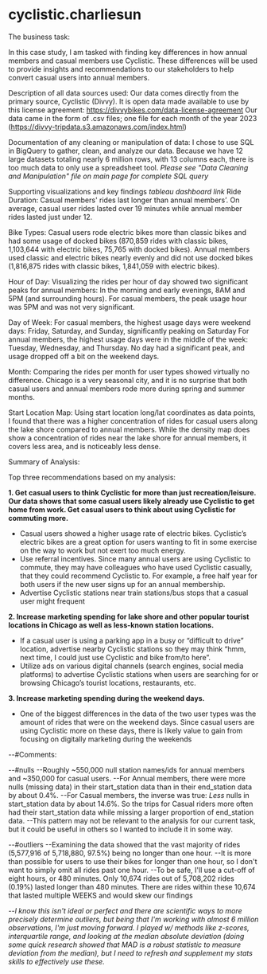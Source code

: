 # cyclistic.charliesun

The business task:

  In this case study, I am tasked with finding key differences in how annual members and casual members use Cyclistic. These differences will be used to provide insights and recommendations to our stakeholders to help convert casual users into annual members.
  
Description of all data sources used:
  Our data comes directly from the primary source, Cyclistic (Divvy). 
  It is open data made available to use by this license agreement: https://divvybikes.com/data-license-agreement
  Our data came in the form of .csv files; one file for each month of the year 2023 (https://divvy-tripdata.s3.amazonaws.com/index.html)

Documentation of any cleaning or manipulation of data:
  I chose to use SQL in BigQuery to gather, clean, and analyze our data. Because we have 12 large datasets totaling nearly 6 million rows, with 13 columns each, there is too much data to only use a spreadsheet tool.
  *Please see "Data Cleaning and Manipulation" file on main page for complete SQL query*


Supporting visualizations and key findings 
*tableau dashboard link*
Ride Duration:
Casual members' rides last longer than annual members’. On average, casual user rides lasted over 19 minutes while annual member rides lasted just under 12.

Bike Types:
Casual users rode electric bikes more than classic bikes and had some usage of docked bikes (870,859 rides with classic bikes, 1,103,644 with electric bikes, 75,765 with docked bikes).
Annual members used classic and electric bikes nearly evenly and did not use docked bikes (1,816,875 rides with classic bikes, 1,841,059 with electric bikes).

Hour of Day:
Visualizing the rides per hour of day showed two significant peaks for annual members: In the morning and early evenings, 8AM and 5PM (and surrounding hours).
For casual members, the peak usage hour was 5PM and was not very significant. 

Day of Week:
For casual members, the highest usage days were weekend days: Friday, Saturday, and Sunday, significantly peaking on Saturday
For annual members, the highest usage days were in the middle of the week: Tuesday, Wednesday, and Thursday. No day had a significant peak, and usage dropped off a bit on the weekend days.
 
Month:
Comparing the rides per month for user types showed virtually no difference. Chicago is a very seasonal city, and it is no surprise that both casual users and annual members rode more during spring and summer months.

Start Location Map:
Using start location long/lat coordinates as data points, I found that there was a higher concentration of rides for casual users along the lake shore compared to annual members.
While the density map does show a concentration of rides near the lake shore for annual members, it covers less area, and is noticeably less dense.

Summary of Analysis:

Top three recommendations based on my analysis:


**1. Get casual users to think Cyclistic for more than just recreation/leisure. Our data shows that some casual users likely already use Cyclistic to get home from work. Get casual users to think about using Cyclistic for commuting more.**
 - Casual users showed a higher usage rate of electric bikes. Cyclistic’s electric bikes are a great option for users wanting to fit in some exercise on the way to work but not exert too much energy.	
 - Use referral incentives. Since many annual users are using Cyclistic to commute, they may have colleagues who have used Cyclistic casually, that they could recommend Cyclistic to. For example, a free half year for both users if the new user signs up for an annual membership.
 - Advertise Cyclistic stations near train stations/bus stops that a casual user might frequent

**2. Increase marketing spending for lake shore and other popular tourist locations in Chicago as well as less-known station locations.**
 - If a casual user is using a parking app in a busy or “difficult to drive” location, advertise nearby Cyclistic stations so they may think “hmm, next time, I could just use Cyclistic and bike from/to here”.
 - Utilize ads on various digital channels (search engines, social media platforms) to advertise Cyclistic stations when users are searching for or browsing Chicago’s tourist locations, restaurants, etc.

**3. Increase marketing spending during the weekend days.**
 - One of the biggest differences in the data of the two user types was the amount of rides that were on the weekend days. Since casual users are using Cyclistic more on these days, there is likely value to gain from focusing on digitally marketing during the weekends 


--#Comments:

--#nulls
--Roughly ~550,000 null station names/ids for annual members and ~350,000 for casual users. 
--For Annual members, there were more nulls (missing data) in their start_station data than in their end_station data by about 0.4%. 
--For Casual members, the inverse was true: *Less* nulls in start_station data by about 14.6%. So the trips for Casual riders more often had their start_station data while missing a larger proportion of end_station data.
--This pattern may not be relevant to the analysis for our current task, but it could be useful in others so I wanted to include it in some way.


--#outliers
--Examining the data showed that the vast majority of rides (5,577,916 of 5,718,880, 97.5%) being no longer than one hour.
--It is more than possible for users to use their bikes for longer than one hour, so I don't want to simply omit all rides past one hour.
--To be safe, I'll use a cut-off of eight hours, or 480 minutes. Only 10,674 rides out of 5,708,202 rides (0.19%) lasted longer than 480 minutes. There are rides within these 10,674 that lasted multiple WEEKS and would skew our findings 

--*I know this isn't ideal or perfect and there are scientific ways to more precisely determine outliers, but being that I'm working with almost 6 million observations, I'm just moving forward. I played w/ methods like z-scores, interquartile range, and looking at the median absolute deviation (doing some quick research showed that MAD is a robust statistic to measure deviation from the median), but I need to refresh and supplement my stats skills to effectively use these.*

